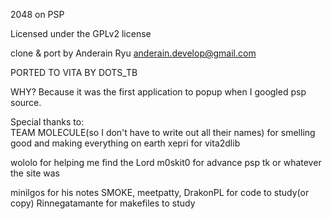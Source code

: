 2048 on PSP

Licensed under the GPLv2 license 

clone & port by Anderain Ryu <anderain.develop@gmail.com>


 PORTED TO VITA BY DOTS_TB

 WHY?
 Because it was the first application to popup when I googled psp source.
 
  Special thanks to:  
  TEAM MOLECULE(so I don't have to write out all their names) for smelling good and making everything on earth
  xepri for vita2dlib
  
  wololo for helping me find the Lord
  m0skit0 for advance psp tk or whatever the site was
  
  minilgos for his notes
  SMOKE, meetpatty, DrakonPL for code to study(or copy)
  Rinnegatamante for makefiles to study 
